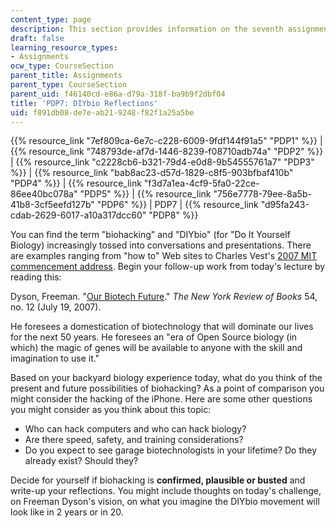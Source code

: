 ```yaml
---
content_type: page
description: This section provides information on the seventh assignment of the course.
draft: false
learning_resource_types:
- Assignments
ocw_type: CourseSection
parent_title: Assignments
parent_type: CourseSection
parent_uid: f46140cd-e86a-d79a-318f-ba9b9f2dbf04
title: 'PDP7: DIYbio Reflections'
uid: f891db08-de7e-ab21-9248-f82f1a25a5be
---
```

{{% resource_link "7ef809ca-6e7c-c228-6009-9fdf144f91a5" "PDP1" %}} | {{% resource_link "748793de-af7d-1446-8239-f08710adb74a" "PDP2" %}} | {{% resource_link "c2228cb6-b321-79d4-e0d8-9b54555761a7" "PDP3" %}} | {{% resource_link "bab8ac23-d57d-1829-c8f5-903bfbaf410b" "PDP4" %}} | {{% resource_link "f3d7a1ea-4cf9-5fa0-22ce-86ee40bc078a" "PDP5" %}} | {{% resource_link "756e7778-79ee-8a5b-41b8-3cf5eefd127b" "PDP6" %}} | PDP7 | {{% resource_link "d95fa243-cdab-2629-6017-a10a317dcc60" "PDP8" %}}

You can find the term "biohacking" and "DIYbio" (for "Do It Yourself Biology) increasingly tossed into conversations and presentations. There are examples ranging from "how to" Web sites to Charles Vest's [2007 MIT commencement address](http://web.mit.edu/newsoffice/2007/comm-vestspeech-0608.html). Begin your follow-up work from today's lecture by reading this:

Dyson, Freeman. "[Our Biotech Future](http://www.nybooks.com/articles/20370)." *The New York Review of Books* 54, no. 12 (July 19, 2007).

He foresees a domestication of biotechnology that will dominate our lives for the next 50 years. He foresees an "era of Open Source biology (in which) the magic of genes will be available to anyone with the skill and imagination to use it."

Based on your backyard biology experience today, what do you think of the present and future possibilities of biohacking? As a point of comparison you might consider the hacking of the iPhone. Here are some other questions you might consider as you think about this topic:

- Who can hack computers and who can hack biology?
- Are there speed, safety, and training considerations?
- Do you expect to see garage biotechnologists in your lifetime? Do they already exist? Should they?

Decide for yourself if biohacking is **confirmed, plausible or busted** and write-up your reflections. You might include thoughts on today's challenge, on Freeman Dyson's vision, on what you imagine the DIYbio movement will look like in 2 years or in 20.